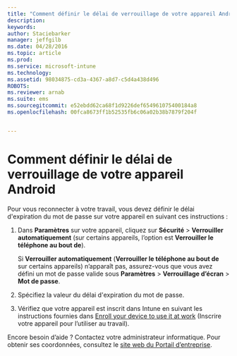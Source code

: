 ```yaml
---
title: "Comment définir le délai de verrouillage de votre appareil Android | Microsoft Intune"
description: 
keywords: 
author: Staciebarker
manager: jeffgilb
ms.date: 04/28/2016
ms.topic: article
ms.prod: 
ms.service: microsoft-intune
ms.technology: 
ms.assetid: 98034875-cd3a-4367-a8d7-c5d4a438d496
ROBOTS: 
ms.reviewer: arnab
ms.suite: ems
ms.sourcegitcommit: e52ebdd62ca68f1d9226def654961075400184a8
ms.openlocfilehash: 00fca8673ff1b52535fb6c06a02b38b7879f204f


---
```


# Comment définir le délai de verrouillage de votre appareil Android
Pour vous reconnecter à votre travail, vous devez définir le délai d'expiration du mot de passe sur votre appareil en suivant ces instructions :

1.  Dans **Paramètres** sur votre appareil, cliquez sur **Sécurité** &gt; **Verrouiller automatiquement** (sur certains appareils, l’option est **Verrouiller le téléphone au bout de**).

    Si **Verrouiller automatiquement** (**Verrouiller le téléphone au bout de** sur certains appareils) n’apparaît pas, assurez-vous que vous avez défini un mot de passe valide sous **Paramètres** &gt; **Verrouillage d’écran** &gt; **Mot de passe**.

2.  Spécifiez la valeur du délai d'expiration du mot de passe.

3.  Vérifiez que votre appareil est inscrit dans Intune en suivant les instructions fournies dans [Enroll your device to use it at work](http://go.microsoft.com/fwlink/?LinkId=519071) (Inscrire votre appareil pour l’utiliser au travail).

Encore besoin d’aide ? Contactez votre administrateur informatique. Pour obtenir ses coordonnées, consultez le [site web du Portail d’entreprise](http://portal.manage.microsoft.com).


<!--HONumber=Jun16_HO2-->


